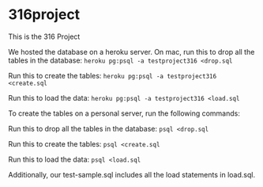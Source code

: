 # 316project

This is the 316 Project


We hosted the database on a heroku server. On mac, run this to drop all the tables in the database: 
`heroku pg:psql -a testproject316 <drop.sql`

Run this to create the tables:
`heroku pg:psql -a testproject316 <create.sql`

Run this to load the data:
`heroku pg:psql -a testproject316 <load.sql`



To create the tables on a personal server, run the following commands:

Run this to drop all the tables in the database: 
`psql <drop.sql`

Run this to create the tables:
`psql <create.sql`

Run this to load the data:
`psql <load.sql`


Additionally, our test-sample.sql includes all the load statements in load.sql.
